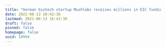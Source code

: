 ```yaml
---
title: "German biotech startup Mushlabs receives millions in EIC funding"
date: 2022-06-13 16:43:30
lastmod: 2022-06-13 16:43:30
draft: false
pinned: false
homepage: false
uuid: 10994
---
```

